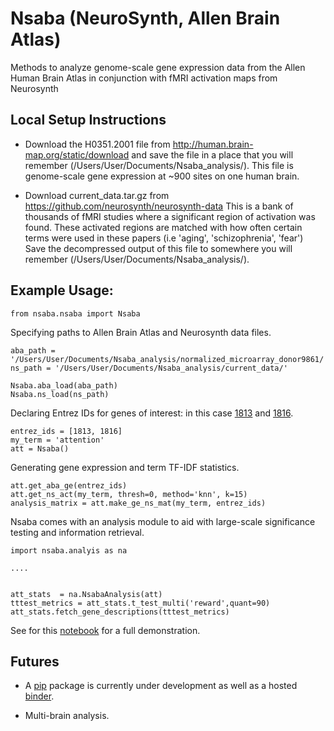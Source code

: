 # Nsaba (NeuroSynth, Allen Brain Atlas)

Methods to analyze genome-scale gene expression data from the Allen Human Brain Atlas in conjunction with fMRI activation maps from Neurosynth


## Local Setup Instructions

- Download the H0351.2001 file from http://human.brain-map.org/static/download and save the file in a place that you will remember (/Users/User/Documents/Nsaba_analysis/).
This file is genome-scale gene expression at ~900 sites on one human brain.

- Download current_data.tar.gz from https://github.com/neurosynth/neurosynth-data This is a bank of thousands of fMRI studies where a significant region of activation was found. These activated regions are matched with how often certain terms were used in these papers (i.e 'aging', 'schizophrenia', 'fear')
Save the decompressed output of this file to somewhere you will remember (/Users/User/Documents/Nsaba_analysis/).


## Example Usage:

    from nsaba.nsaba import Nsaba

Specifying paths to Allen Brain Atlas and Neurosynth data files.

    aba_path = '/Users/User/Documents/Nsaba_analysis/normalized_microarray_donor9861/'
    ns_path = '/Users/User/Documents/Nsaba_analysis/current_data/'

    Nsaba.aba_load(aba_path)
    Nsaba.ns_load(ns_path)

Declaring Entrez IDs for genes of interest: in this case [1813](http://www.ncbi.nlm.nih.gov/gene/?term=1813) and 
[1816](http://www.ncbi.nlm.nih.gov/gene/?term=1816).

    entrez_ids = [1813, 1816]
	my_term = 'attention'
    att = Nsaba()


Generating gene expression and term TF-IDF statistics.

    att.get_aba_ge(entrez_ids)
    att.get_ns_act(my_term, thresh=0, method='knn', k=15)
    analysis_matrix = att.make_ge_ns_mat(my_term, entrez_ids)
    
Nsaba comes with an analysis module to aid with large-scale significance testing and information
retrieval.

    import nsaba.analyis as na
     
    ....
    
    
    att_stats  = na.NsabaAnalysis(att)
    tttest_metrics = att_stats.t_test_multi('reward',quant=90)
    att_stats.fetch_gene_descriptions(tttest_metrics)
    
See for this [notebook](https://github.com/voytekresearch/nsaba/blob/master/notebooks/demos/Nsaba_Demonstration.ipynb) for a full demonstration.    

## Futures

 * A [pip](https://pypi.python.org/pypi/pip) package is currently under development as well as a 
 hosted [binder](http://mybinder.org/).
 
 * Multi-brain analysis.

